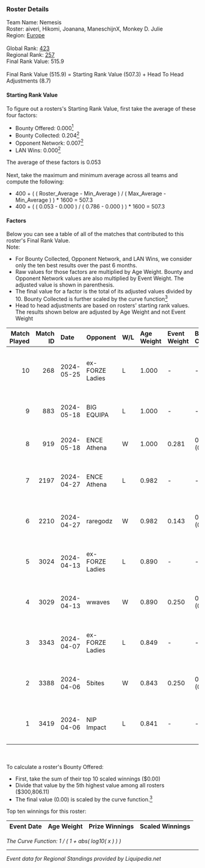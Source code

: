 ### Roster Details<br />
Team Name: Nemesis<br />
Roster: aiveri, Hikomi, Joanana, ManeschijnX, Monkey D. Julie<br />
Region: [Europe]( ../standings_europe.md)<br />
<br />
Global Rank: [423](../standings_global.md)<br />
Regional Rank: [257]( ../standings_europe.md)<br />
Final Rank Value:  515.9<br />
<br />
Final Rank Value (515.9) = Starting Rank Value (507.3) + Head To Head Adjustments (8.7)<br />

#### Starting Rank Value<br />
To figure out a rosters's Starting Rank Value, first take the average of these four factors:<br />
- Bounty Offered: 0.000[<sup>1</sup>](#table2)
- Bounty Collected: 0.204[<sup>2</sup>](#table1)
- Opponent Network: 0.007[<sup>2</sup>](#table1)
- LAN Wins: 0.000[<sup>2</sup>](#table1)

The average of these factors is 0.053<br />
<br />
Next, take the maximum and minimum average across all teams and compute the following:<br />
- 400 + ( ( Roster_Average - Min_Average ) / ( Max_Average - Min_Average ) ) * 1600 = 507.3
- 400 + ( ( 0.053 - 0.000 ) / ( 0.786 - 0.000 ) ) * 1600 = 507.3


#### Factors<br />
Below you can see a table of all of the matches that contributed to this roster's Final Rank Value.<br />
Note:<br />

- For Bounty Collected, Opponent Network, and LAN Wins, we consider only the ten best results over the past 6 months.
- Raw values for those factors are multiplied by Age Weight. Bounty and Opponent Network values are also multiplied by Event Weight. The adjusted value is shown in parenthesis.
- The final value for a factor is the total of its adjusted values divided by 10. Bounty Collected is further scaled by the curve function[<sup>3</sup>](#curveFunction)
- Head to head adjustments are based on rosters' starting rank values. The results shown below are adjusted by Age Weight and not Event Weight
<span id="table1"></span><br />


| Match Played | Match ID | Date       | Opponent        | W/L | Age Weight | Event Weight | Bounty Collected | Opponent Network | LAN Wins  | H2H Adj. | Roster                                                |
| -: | -: | :- | :- | :- | :- | :- | :- | :- | :- | -: | :- |
|           10 |      268 | 2024-05-25 | ex-FORZE Ladies | L   | 1.000      | -            | -                | -                | -         |    -8.94 | aiveri, Hikomi, Joanana, ManeschijnX, Monkey D. Julie |
|            9 |      883 | 2024-05-18 | BIG EQUIPA      | L   | 1.000      | -            | -                | -                | -         |    -6.44 | aiveri, f6tal, Hikomi, Monkey D. Julie, victoria      |
|            8 |      919 | 2024-05-18 | ENCE Athena     | W   | 1.000      | 0.281        | 0.004 (0.001)    | 0.215 (0.061)    | 0 (0.000) |    22.06 | aiveri, f6tal, Hikomi, Monkey D. Julie, victoria      |
|            7 |     2197 | 2024-04-27 | ENCE Athena     | L   | 0.982      | -            | -                | -                | -         |    -8.32 | aiveri, Emmy, Hikomi, Joanana, Monkey D. Julie        |
|            6 |     2210 | 2024-04-27 | raregodz        | W   | 0.982      | 0.143        | 0.000 (0.000)    | 0.000 (0.000)    | 0 (0.000) |    10.55 | aiveri, Emmy, Hikomi, Joanana, Monkey D. Julie        |
|            5 |     3024 | 2024-04-13 | ex-FORZE Ladies | L   | 0.890      | -            | -                | -                | -         |    -7.83 | aiveri, Emmy, Hikomi, Lowlita, Monkey D. Julie        |
|            4 |     3029 | 2024-04-13 | wwaves          | W   | 0.890      | 0.250        | 0.000 (0.000)    | 0.051 (0.011)    | 0 (0.000) |    13.19 | aiveri, Emmy, Hikomi, Lowlita, Monkey D. Julie        |
|            3 |     3343 | 2024-04-07 | ex-FORZE Ladies | L   | 0.849      | -            | -                | -                | -         |    -8.15 | aiveri, Emmy, Hikomi, Lowlita, Monkey D. Julie        |
|            2 |     3388 | 2024-04-06 | 5bites          | W   | 0.843      | 0.250        | 0.000 (0.000)    | 0.000 (0.000)    | 0 (0.000) |     9.37 | aiveri, Emmy, Hikomi, Lowlita, Monkey D. Julie        |
|            1 |     3419 | 2024-04-06 | NIP Impact      | L   | 0.841      | -            | -                | -                | -         |    -6.85 | aiveri, Emmy, Hikomi, Lowlita, Monkey D. Julie        |

<br />
<span id="table2"></span><br />
To calculate a roster's Bounty Offered:<br />

- First, take the sum of their top 10 scaled winnings ($0.00)
- Divide that value by the 5th highest value among all rosters ($300,806.11)
- The final value (0.00) is scaled by the curve function.[<sup>3</sup>](#curveFunction)

Top ten winnings for this roster:<br />

| Event Date | Age Weight | Prize Winnings | Scaled Winnings |
| :- | -: | :- | :- |


<span id="curveFunction"></span>_The Curve Function: 1 / ( 1 + abs( log10( x ) ) )_<br />

---
_Event data for Regional Standings provided by Liquipedia.net_<br />
